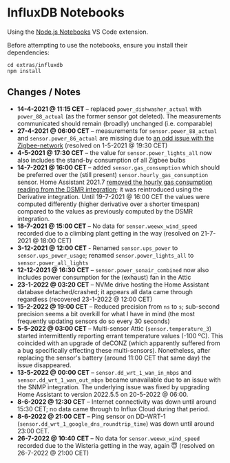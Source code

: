 # InfluxDB Notebooks

Using the
[Node.js Notebooks](https://marketplace.visualstudio.com/items?itemName=donjayamanne.typescript-notebook)
VS Code extension.

Before attempting to use the notebooks, ensure you install their dependencies:

```shell
cd extras/influxdb
npm install
```

## Changes / Notes

- **14-4-2021 @ 11:15 CET** – replaced `power_dishwasher_actual` with
  `power_88_actual` (as the former sensor got deleted). The measurements
  communicated should remain (broadly) unchanged (i.e. comparable)
- **27-4-2021 @ 06:00 CET** – measurements for `sensor.power_88_actual` and
  `sensor.power_86_actual` are missing due to
  [an odd issue with the Zigbee-network](../../docs/deCONZ.md#ikea-tradfri-repeater-april-2021)
  (resolved on 1-5-2021 @ 19:30 CET)
- **4-5-2021 @ 17:30 CET** – the value for `sensor.power_lights_all` now also
  includes the stand-by consumption of all Zigbee bulbs
- **14-7-2021 @ 16:00 CET** – added `sensor.gas_consumption` which should be
  preferred over the (still present) `sensor.hourly_gas_consumption` sensor.
  Home Assistant 2021.7
  [removed the hourly gas consumption reading from the DSMR integration](https://github.com/home-assistant/core/pull/52147);
  it was reintroduced using the Derivative integration. Until 19-7-2021 @ 16:00
  CET the values were computed differently (higher derivative over a shorter
  timespan) compared to the values as previously computed by the DSMR
  integration.
- **18-7-2021 @ 15:00 CET** – No data for `sensor.weewx_wind_speed` recorded due
  to a climbing plant getting in the way (resolved on 21-7-2021 @ 18:00 CET)
- **3-12-2021 @ 12:00 CET** - Renamed `sensor.ups_power` to
  `sensor.ups_power_usage`; renamed `sensor.power_lights_all` to
  `sensor.power_all_lights`
- **12-12-2021 @ 16:30 CET** – `sensor.power_sonair_combined` now also includes
  power consumption for the (exhaust) fan in the Attic
- **23-1-2022 @ 03:20 CET** – NVMe drive hosting the Home Assistant database
  detached/crashed; it appears all data came through regardless (recovered
  23-1-2022 @ 12:00 CET)
- **15-2-2022 @ 19:00 CET** – Reduced precision from `ns` to `s`; sub-second
  precision seems a bit overkill for what I have in mind (the most frequently
  updating sensors do so every 30 seconds)
- **5-5-2022 @ 03:00 CET** – Multi-sensor Attic (`sensor.temperature_3`) started
  intermittently reporting errant temperature values (-100 ºC). This coincided
  with an upgrade of deCONZ (which apparently suffered from a bug specifically
  effecting these multi-sensors). Nonetheless, after replacing the sensor's
  battery (around 11:00 CET that same day) the issue disappeared.
- **13-5-2022 @ 00:00 CET** – `sensor.dd_wrt_1_wan_in_mbps` and
  `sensor.dd_wrt_1_wan_out_mbps` became unavailable due to an issue with the
  SNMP integration. The underlying issue was fixed by upgrading Home Assistant
  to version 2022.5.5 on 20-5-2022 @ 06:00.
- **8-6-2022 @ 12:30 CET** – Internet connectivity was down until around 15:30
  CET; no data came through to Influx Cloud during that period.
- **8-6-2022 @ 21:00 CET** – Ping sensor on DD-WRT-1
  (`sensor.dd_wrt_1_google_dns_roundtrip_time`) was down until around 23:00 CET.
- **26-7-2022 @ 10:40 CET** – No data for `sensor.weewx_wind_speed` recorded due
  to the Wisteria getting in the way, again 😇 (resolved on 26-7-2022 @ 21:00
  CET)

